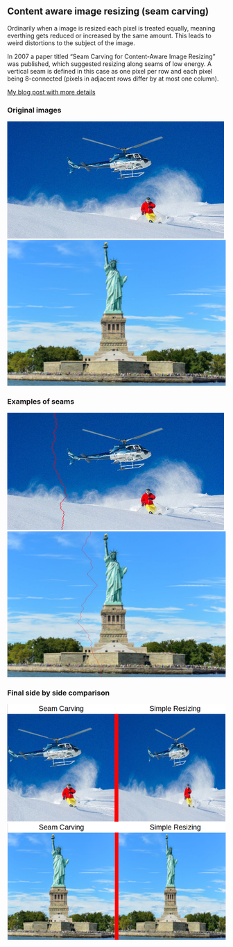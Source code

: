 ## Content aware image resizing (seam carving)
Ordinarily when a image is resized each pixel is treated equally, meaning everthing gets reduced or increased by the same amount. This leads to weird distortions to the subject of the image.

In 2007 a paper titled “Seam Carving for Content-Aware Image Resizing” was published, which suggested resizing along seams of low energy. A vertical seam is defined in this case as one pixel per row and each pixel being 8-connected (pixels in adjacent rows differ by at most one column).

 <a href="https://dwshuo.dev/blog/seam-carving/" target="_blank">My blog post with more details</a> 

### Original images
![snow](./examples/snow.png)
![lib](./examples/lib.jpg)

### Examples of seams
![snow](./examples/snow_seam.png)
![lib](./examples/lib_seam.jpg)

### Final side by side comparison
![snow](./examples/snow-sbs.PNG)
![lib](./examples/lib-sbs.PNG)

